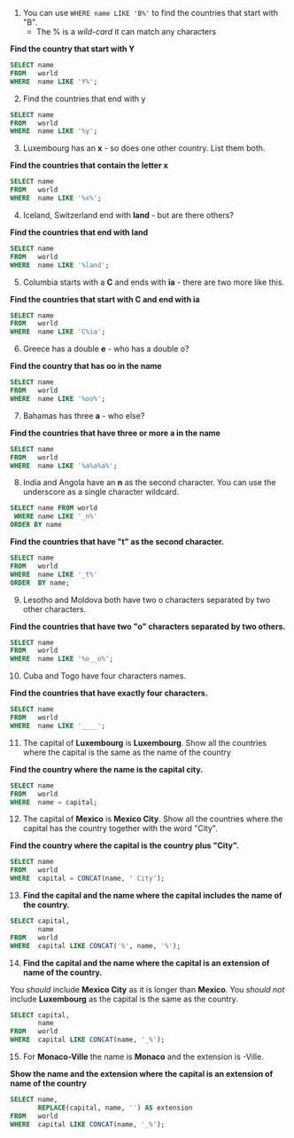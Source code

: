 1. You can use `WHERE name LIKE 'B%'` to find the countries that start with "B".
    - The % is a _wild-card_ it can match any characters

**Find the country that start with Y**

```sql
SELECT name
FROM   world
WHERE  name LIKE 'Y%';
```

2. Find the countries that end with y

```sql
SELECT name
FROM   world
WHERE  name LIKE '%y';
```

3. Luxembourg has an **x** - so does one other country. List them both.

**Find the countries that contain the letter x**

```sql
SELECT name
FROM   world
WHERE  name LIKE '%x%';
```

4. Iceland, Switzerland end with **land** - but are there others?

**Find the countries that end with land**

```sql
SELECT name
FROM   world
WHERE  name LIKE '%land';
```

5. Columbia starts with a **C** and ends with **ia** - there are two more like this.

**Find the countries that start with C and end with ia**

```sql
SELECT name
FROM   world
WHERE  name LIKE 'C%ia';
```

6. Greece has a double **e** - who has a double o?

**Find the country that has oo in the name**

```sql
SELECT name
FROM   world
WHERE  name LIKE '%oo%';
```

7. Bahamas has three **a** - who else?

**Find the countries that have three or more a in the name**

```sql
SELECT name
FROM   world
WHERE  name LIKE '%a%a%a%';
```

8. India and Angola have an **n** as the second character. You can use the underscore as a single character wildcard.
```sql
SELECT name FROM world
 WHERE name LIKE '_n%'
ORDER BY name
```

**Find the countries that have "t" as the second character.**

```sql
SELECT name
FROM   world
WHERE  name LIKE '_t%'
ORDER  BY name;
```

9. Lesotho and Moldova both have two o characters separated by two other characters.

**Find the countries that have two "o" characters separated by two others.**

```sql
SELECT name
FROM   world
WHERE  name LIKE '%o__o%';
```

10. Cuba and Togo have four characters names.

**Find the countries that have exactly four characters.**

```sql
SELECT name
FROM   world
WHERE  name LIKE '____';
```

11. The capital of **Luxembourg** is **Luxembourg**. Show all the countries where the capital is the same as the name of the country

**Find the country where the name is the capital city.**

```sql
SELECT name
FROM   world
WHERE  name = capital;
```

12. The capital of **Mexico** is **Mexico City**. Show all the countries where the capital has the country together with the word "City".

**Find the country where the capital is the country plus "City".**

```sql
SELECT name
FROM   world
WHERE  capital = CONCAT(name, ' City'); 
```

13. **Find the capital and the name where the capital includes the name of the country.**

```sql
SELECT capital,
       name
FROM   world
WHERE  capital LIKE CONCAT('%', name, '%'); 
```

14. **Find the capital and the name where the capital is an extension of name of the country.**

You _should_ include **Mexico City** as it is longer than **Mexico**. You _should not_ include **Luxembourg** as the capital is the same as the country.

```sql
SELECT capital,
       name
FROM   world
WHERE  capital LIKE CONCAT(name, '_%');
```

15. For **Monaco-Ville** the name is **Monaco** and the extension is -Ville.

**Show the name and the extension where the capital is an extension of name of the country**

```sql
SELECT name,
       REPLACE(capital, name, '') AS extension
FROM   world
WHERE  capital LIKE CONCAT(name, '_%'); 
```
